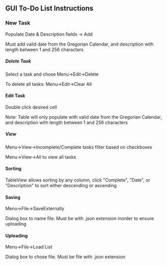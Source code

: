 ## GUI To-Do List Instructions

### New Task
Populate Date & Description fields -> Add

Must add valid date from  the Gregorian Calendar, and description with length between 1 and 256 characters
##### Delete Task
Select a task and chose Menu->Edit->Delete

To delete all tasks: Menu->Edit->Clear All
#### Edit Task
Double click desired cell

Note: Table will only populate with valid  date from  the Gregorian Calendar, and description with length between 1 and 256 characters
##### View
Menu->View->Incomplete/Complete tasks filter based on checkboxes

Menu->View->All to view all tasks
#### Sorting
TableView allows sorting by any column, click "Complete", "Date", or "Description" to sort either descending or ascending
#### Saving
Menu->File->SaveExternally

Dialog box to name file. Must be with .json extension inorder to ensure uploading

#### Uploading
Menu->File->Load List

Dialog box to chose file. Must be file with .json extension


